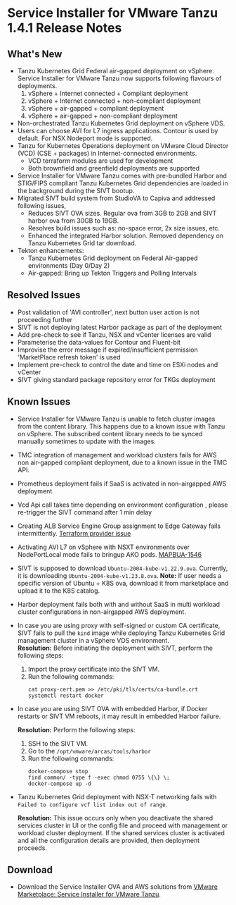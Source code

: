 # Service Installer for VMware Tanzu 1.4.1 Release Notes

## What's New

- Tanzu Kubernetes Grid Federal air-gapped deployment on vSphere. Service Installer for VMware Tanzu now supports following flavours of deployments.
  1. vSphere + Internet connected + Compliant deployment
  2. vSphere + Internet connected + non-compliant deployment
  3. vSphere + air-gapped + compliant deployment
  4. vSphere + air-gapped + non-compliant deployment
- Non-orchestrated Tanzu Kubernetes Grid deployment on vSphere VDS.
- Users can choose AVI for L7 ingress applications. Contour is used by default. For NSX Nodeport mode is supported.
- Tanzu for Kubernetes Operations deployment on VMware Cloud Director (VCD) (CSE + packages) in Internet-connected environments.
  - VCD terraform modules are used for development
  - Both brownfield and greenfield deployments are supported
- Service Installer for VMware Tanzu comes with pre-bundled Harbor and STIG/FIPS compliant Tanzu Kubernetes Grid dependencies are loaded in the background during the SIVT bootup.
- Migrated SIVT build system from StudioVA to Capiva and addressed following issues, 
  - Reduces SIVT OVA sizes. Regular ova from 3GB to 2GB and SIVT harbor ova from 30GB to 19GB. 
  - Resolves build issues such as: no-space error, 2x size issues, etc. 
  - Enhanced the integrated Harbor solution. Removed dependency on Tanzu Kubernetes Grid tar download. 
- Tekton enhancements: 
  - Tanzu Kubernetes Grid deployment on Federal Air-gapped environments (Day 0/Day 2)
  - Air-gapped: Bring up Tekton Triggers and Polling Intervals

## Resolved Issues

- Post validation of 'AVI controller', next button user action is not proceeding further 
- SIVT is not deploying latest Harbor package as part of the deployment
- Add pre-check to see if Tanzu, NSX and vCenter licenses are valid
- Parameterise the data-values for Contour and Fluent-bit
- Improvise the error message if expired/insufficient permission 'MarketPlace refresh token' is used
- Implement pre-check to control the date and time on ESXi nodes and vCenter
- SIVT giving standard package repository error for TKGs deployment

## Known Issues

- Service Installer for VMware Tanzu is unable to fetch cluster images from the content library. This happens due to a known issue with Tanzu on vSphere. The subscribed content library needs to be synced manually sometimes to update with the images.
- TMC integration of management and workload clusters fails for AWS non air-gapped compliant deployment, due to a known issue in the TMC API.
- Prometheus deployment fails if SaaS is activated in non-airgapped AWS deployment.
- Vcd Api call takes time depending on environment configuration , please re-trigger  the SIVT command after 1 min delay  
- Creating ALB Service Engine Group assignment to Edge Gateway fails intermittently. [Terraform provider issue](https://github.com/vmware/terraform-provider-vcd/issues/923)
- Activating AVI L7 on vSphere with NSXT environments over NodePortLocal mode fails to bringup AKO pods. [MAPBUA-1546](https://jira.eng.vmware.com/browse/MAPBUA-1546)
- SIVT is supposed to download `Ubuntu-2004-kube-v1.22.9.ova`. Currently, it is downloading `Ubuntu-2004-kube-v1.23.8.ova`.
  **Note:** If user needs a specific version of Ubuntu + K8S ova, download it from marketplace and upload it to the K8S catalog.
- Harbor deployment fails both with and without SaaS in multi workload cluster configurations in non-airgapped AWS deployment.
- In case you are using proxy with self-signed or custom CA certificate, SIVT fails to pull the `kind` image while deploying Tanzu Kubernetes Grid management cluster in a vSphere VDS environment.</br>
  **Resolution:** Before initiating the deployment with SIVT, perform the following steps:

  1. Import the proxy certificate into the SIVT VM.
  2. Run the following commands:
      ```
      cat proxy-cert.pem >> /etc/pki/tls/certs/ca-bundle.crt
      systemctl restart docker
      ```
- In case you are using SIVT OVA with embedded Harbor, if Docker restarts or SIVT VM reboots, it may result in embedded Harbor failure. 

  **Resolution:** Perform the following steps:

  1. SSH to the SIVT VM.
  2. Go to the `/opt/vmware/arcas/tools/harbor`
  3. Run the following commands:
      ```
      docker-compose stop
      find common/ -type f -exec chmod 0755 \{\} \;
      docker-compose up -d
      ```
- Tanzu Kubernetes Grid deployment with NSX-T networking fails with `Failed to configure vcf list index out of range`.

  **Resolution:** This issue occurs only when you deactivate the shared services cluster in UI or the config file and proceed with management or workload cluster deployment.
  If the shared services cluster is activated and all the configuration details are provided, then deployment proceeds.

## Download

- Download the Service Installer OVA and AWS solutions from [VMware Marketplace: Service Installer for VMware Tanzu](https://marketplace.cloud.vmware.com/services/details/service-installer-for-vmware-tanzu-1?slug=true).
